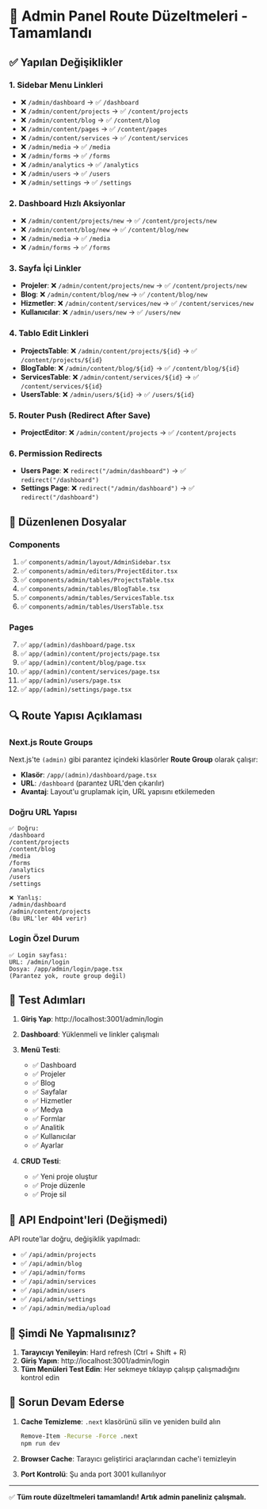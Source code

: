 # 🔧 Admin Panel Route Düzeltmeleri - Tamamlandı

## ✅ Yapılan Değişiklikler

### 1. **Sidebar Menu Linkleri**
- ❌ `/admin/dashboard` → ✅ `/dashboard`
- ❌ `/admin/content/projects` → ✅ `/content/projects`
- ❌ `/admin/content/blog` → ✅ `/content/blog`
- ❌ `/admin/content/pages` → ✅ `/content/pages`
- ❌ `/admin/content/services` → ✅ `/content/services`
- ❌ `/admin/media` → ✅ `/media`
- ❌ `/admin/forms` → ✅ `/forms`
- ❌ `/admin/analytics` → ✅ `/analytics`
- ❌ `/admin/users` → ✅ `/users`
- ❌ `/admin/settings` → ✅ `/settings`

### 2. **Dashboard Hızlı Aksiyonlar**
- ❌ `/admin/content/projects/new` → ✅ `/content/projects/new`
- ❌ `/admin/content/blog/new` → ✅ `/content/blog/new`
- ❌ `/admin/media` → ✅ `/media`
- ❌ `/admin/forms` → ✅ `/forms`

### 3. **Sayfa İçi Linkler**
- **Projeler**: ❌ `/admin/content/projects/new` → ✅ `/content/projects/new`
- **Blog**: ❌ `/admin/content/blog/new` → ✅ `/content/blog/new`
- **Hizmetler**: ❌ `/admin/content/services/new` → ✅ `/content/services/new`
- **Kullanıcılar**: ❌ `/admin/users/new` → ✅ `/users/new`

### 4. **Tablo Edit Linkleri**
- **ProjectsTable**: ❌ `/admin/content/projects/${id}` → ✅ `/content/projects/${id}`
- **BlogTable**: ❌ `/admin/content/blog/${id}` → ✅ `/content/blog/${id}`
- **ServicesTable**: ❌ `/admin/content/services/${id}` → ✅ `/content/services/${id}`
- **UsersTable**: ❌ `/admin/users/${id}` → ✅ `/users/${id}`

### 5. **Router Push (Redirect After Save)**
- **ProjectEditor**: ❌ `/admin/content/projects` → ✅ `/content/projects`

### 6. **Permission Redirects**
- **Users Page**: ❌ `redirect("/admin/dashboard")` → ✅ `redirect("/dashboard")`
- **Settings Page**: ❌ `redirect("/admin/dashboard")` → ✅ `redirect("/dashboard")`

## 📁 Düzenlenen Dosyalar

### Components
1. ✅ `components/admin/layout/AdminSidebar.tsx`
2. ✅ `components/admin/editors/ProjectEditor.tsx`
3. ✅ `components/admin/tables/ProjectsTable.tsx`
4. ✅ `components/admin/tables/BlogTable.tsx`
5. ✅ `components/admin/tables/ServicesTable.tsx`
6. ✅ `components/admin/tables/UsersTable.tsx`

### Pages
7. ✅ `app/(admin)/dashboard/page.tsx`
8. ✅ `app/(admin)/content/projects/page.tsx`
9. ✅ `app/(admin)/content/blog/page.tsx`
10. ✅ `app/(admin)/content/services/page.tsx`
11. ✅ `app/(admin)/users/page.tsx`
12. ✅ `app/(admin)/settings/page.tsx`

## 🔍 Route Yapısı Açıklaması

### Next.js Route Groups
Next.js'te `(admin)` gibi parantez içindeki klasörler **Route Group** olarak çalışır:
- **Klasör**: `/app/(admin)/dashboard/page.tsx`
- **URL**: `/dashboard` (parantez URL'den çıkarılır)
- **Avantaj**: Layout'u gruplamak için, URL yapısını etkilemeden

### Doğru URL Yapısı
```
✅ Doğru:
/dashboard
/content/projects
/content/blog
/media
/forms
/analytics
/users
/settings

❌ Yanlış:
/admin/dashboard
/admin/content/projects
(Bu URL'ler 404 verir)
```

### Login Özel Durum
```
✅ Login sayfası:
URL: /admin/login
Dosya: /app/admin/login/page.tsx
(Parantez yok, route group değil)
```

## 🎯 Test Adımları

1. **Giriş Yap**: http://localhost:3001/admin/login
2. **Dashboard**: Yüklenmeli ve linkler çalışmalı
3. **Menü Testi**: 
   - ✅ Dashboard
   - ✅ Projeler
   - ✅ Blog
   - ✅ Sayfalar
   - ✅ Hizmetler
   - ✅ Medya
   - ✅ Formlar
   - ✅ Analitik
   - ✅ Kullanıcılar
   - ✅ Ayarlar

4. **CRUD Testi**:
   - ✅ Yeni proje oluştur
   - ✅ Proje düzenle
   - ✅ Proje sil

## 📝 API Endpoint'leri (Değişmedi)

API route'lar doğru, değişiklik yapılmadı:
- ✅ `/api/admin/projects`
- ✅ `/api/admin/blog`
- ✅ `/api/admin/forms`
- ✅ `/api/admin/services`
- ✅ `/api/admin/users`
- ✅ `/api/admin/settings`
- ✅ `/api/admin/media/upload`

## 🚀 Şimdi Ne Yapmalısınız?

1. **Tarayıcıyı Yenileyin**: Hard refresh (Ctrl + Shift + R)
2. **Giriş Yapın**: http://localhost:3001/admin/login
3. **Tüm Menüleri Test Edin**: Her sekmeye tıklayıp çalışıp çalışmadığını kontrol edin

## 🐛 Sorun Devam Ederse

1. **Cache Temizleme**: `.next` klasörünü silin ve yeniden build alın
   ```bash
   Remove-Item -Recurse -Force .next
   npm run dev
   ```

2. **Browser Cache**: Tarayıcı geliştirici araçlarından cache'i temizleyin

3. **Port Kontrolü**: Şu anda port 3001 kullanılıyor

---

✅ **Tüm route düzeltmeleri tamamlandı! Artık admin paneliniz çalışmalı.**
